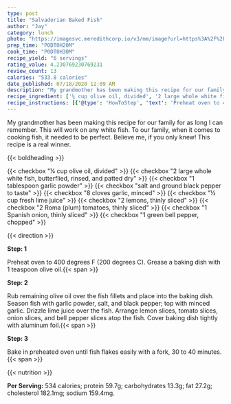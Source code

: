 ```yaml
---
type: post
title: "Salvadorian Baked Fish"
author: "Jay"
category: lunch
photo: "https://imagesvc.meredithcorp.io/v3/mm/image?url=https%3A%2F%2Fimages.media-allrecipes.com%2Fuserphotos%2F3832845.jpg"
prep_time: "P0DT0H20M"
cook_time: "P0DT0H30M"
recipe_yield: "6 servings"
rating_value: 4.230769230769231
review_count: 13
calories: "533.8 calories"
date_published: 07/18/2020 12:09 AM
description: "My grandmother has been making this recipe for our family for as long I can remember. This will work on any white fish. To our family, when it comes to cooking fish, it needed to be perfect. Believe me, if you only knew! This recipe is a real winner."
recipe_ingredient: ['¼ cup olive oil, divided', '2 large whole white fish, butterflied, rinsed, and patted dry', '1 tablespoon garlic powder', 'salt and ground black pepper to taste', '8 cloves garlic, minced', '½ cup fresh lime juice', '2 lemons, thinly sliced', '2 Roma (plum) tomatoes, thinly sliced', '1 Spanish onion, thinly sliced', '1 green bell pepper, chopped']
recipe_instructions: [{'@type': 'HowToStep', 'text': 'Preheat oven to 400 degrees F (200 degrees C). Grease a baking dish with 1 teaspoon olive oil.\n'}, {'@type': 'HowToStep', 'text': 'Rub remaining olive oil over the fish fillets and place into the baking dish. Season fish with garlic powder, salt, and black pepper; top with minced garlic. Drizzle lime juice over the fish. Arrange lemon slices, tomato slices, onion slices, and bell pepper slices atop the fish. Cover baking dish tightly with aluminum foil.\n'}, {'@type': 'HowToStep', 'text': 'Bake in preheated oven until fish flakes easily with a fork, 30 to 40 minutes.\n'}]
---
```


My grandmother has been making this recipe for our family for as long I can remember. This will work on any white fish. To our family, when it comes to cooking fish, it needed to be perfect. Believe me, if you only knew! This recipe is a real winner. 

{{< boldheading >}}

{{< checkbox "¼ cup olive oil, divided" >}}
{{< checkbox "2 large whole white fish, butterflied, rinsed, and patted dry" >}}
{{< checkbox "1 tablespoon garlic powder" >}}
{{< checkbox "salt and ground black pepper to taste" >}}
{{< checkbox "8 cloves garlic, minced" >}}
{{< checkbox "½ cup fresh lime juice" >}}
{{< checkbox "2  lemons, thinly sliced" >}}
{{< checkbox "2  Roma (plum) tomatoes, thinly sliced" >}}
{{< checkbox "1  Spanish onion, thinly sliced" >}}
{{< checkbox "1  green bell pepper, chopped" >}}


{{< direction >}}

**Step: 1**

Preheat oven to 400 degrees F (200 degrees C). Grease a baking dish with 1 teaspoon olive oil.{{< span >}}

**Step: 2**

Rub remaining olive oil over the fish fillets and place into the baking dish. Season fish with garlic powder, salt, and black pepper; top with minced garlic. Drizzle lime juice over the fish. Arrange lemon slices, tomato slices, onion slices, and bell pepper slices atop the fish. Cover baking dish tightly with aluminum foil.{{< span >}}

**Step: 3**

Bake in preheated oven until fish flakes easily with a fork, 30 to 40 minutes.{{< span >}}

{{< nutrition >}}

**Per Serving:** 534 calories; protein 59.7g; carbohydrates 13.3g; fat 27.2g; cholesterol 182.1mg; sodium 159.4mg.